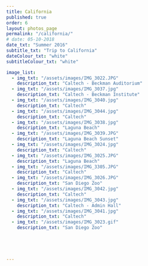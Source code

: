 ```yaml
---
title: California
published: true
order: 6
layout: photos_page
permalink: "/california/"
# date: 05-10-2018
date_txt: "Summer 2016"
subtitle_txt: "Trip to California"
dateColour_txt: "white"
subtitleColour_txt: "white"

image_list:
  - img_txt: "/assets/images/IMG_3022.JPG"
    description_txt: "Caltech - Beckman Auditorium"
  - img_txt: "/assets/images/IMG_3037.jpg"
    description_txt: "Caltech - Beckman Institute"
  - img_txt: "/assets/images/IMG_3040.jpg"
    description_txt: "Caltech"
  - img_txt: "/assets/images/IMG_3044.jpg"
    description_txt: "Caltech"
  - img_txt: "/assets/images/IMG_3038.jpg"
    description_txt: "Laguna Beach"
  - img_txt: "/assets/images/IMG_3039.JPG"
    description_txt: "Laguna Beach Sunset"
  - img_txt: "/assets/images/IMG_3024.jpg"
    description_txt: "Caltech"
  - img_txt: "/assets/images/IMG_3025.JPG"
    description_txt: "Laguna Beach"
  - img_txt: "/assets/images/IMG_3305.JPG"
    description_txt: "Caltech"
  - img_txt: "/assets/images/IMG_3026.JPG"
    description_txt: "San Diego Zoo"
  - img_txt: "/assets/images/IMG_3042.jpg"
    description_txt: "Caltech"
  - img_txt: "/assets/images/IMG_3043.jpg"
    description_txt: "Caltech - Admin Hall"
  - img_txt: "/assets/images/IMG_3041.jpg"
    description_txt: "Caltech"
  - img_txt: "/assets/images/IMG_3023.gif"
    description_txt: "San Diego Zoo"





---
```

